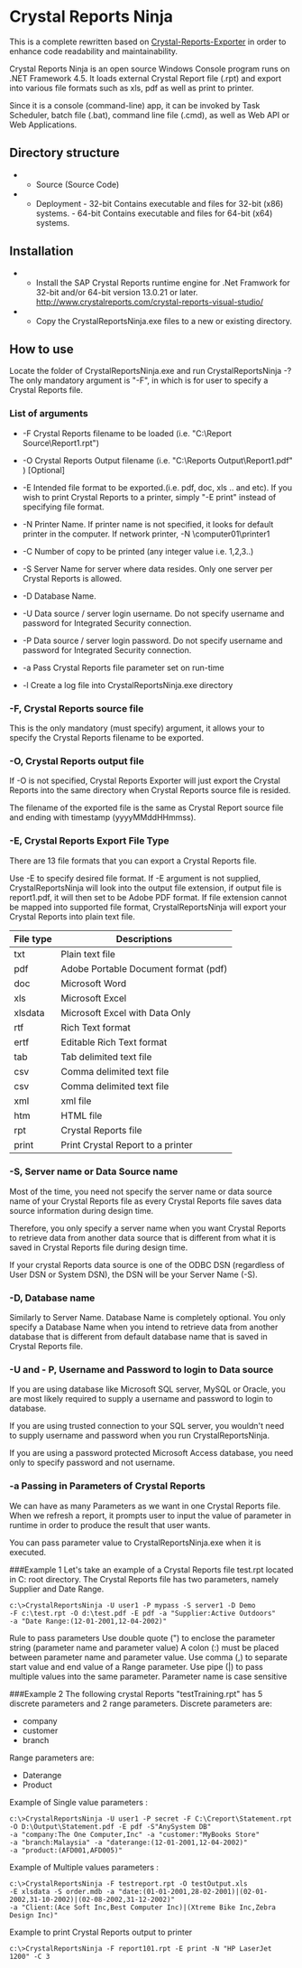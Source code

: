 # Crystal Reports Ninja
This is a complete rewritten based on [Crystal-Reports-Exporter](https://github.com/rainforestnet/Crystal-Reports-Exporter#crystal-reports-exporter) in order to enhance code readability and maintainability.

Crystal Reports Ninja is an open source Windows Console program runs on .NET Framework 4.5.
It loads external Crystal Report file (.rpt) and export into various file formats such as xls, pdf as well as print to printer.

Since it is a console (command-line) app, it can be invoked by Task Scheduler, batch file (.bat), command line file (.cmd), as well as Web API or Web Applications.

## Directory structure
* - Source (Source Code)
* - Deployment
		- 32-bit
			Contains executable and files for 32-bit (x86) systems.
		- 64-bit
			Contains executable and files for 64-bit (x64) systems.

## Installation
* - Install the SAP Crystal Reports runtime engine for .Net Framwork for 32-bit and/or 64-bit version 13.0.21 or later.
		http://www.crystalreports.com/crystal-reports-visual-studio/
* - Copy the CrystalReportsNinja.exe files to a new or existing directory.

## How to use
Locate the folder of CrystalReportsNinja.exe and run CrystalReportsNinja -? 
The only mandatory argument is "-F", in which is for user to specify a Crystal Reports file.

### List of arguments

* -F Crystal Reports filename to be loaded (i.e. "C:\Report Source\Report1.rpt") 
* -O Crystal Reports Output filename (i.e. "C:\Reports Output\Report1.pdf" ) [Optional]
* -E Intended file format to be exported.(i.e. pdf, doc, xls .. and etc). If you wish to print Crystal Reports to a printer, simply "-E print" instead of specifying file format.

* -N Printer Name. If printer name is not specified, it looks for default printer in the computer. If network printer, -N \\computer01\printer1
* -C Number of copy to be printed (any integer value i.e. 1,2,3..)
* -S Server Name for server where data resides. Only one server per Crystal Reports is allowed.
* -D Database Name. 
* -U Data source / server login username. Do not specify username and password for Integrated Security connection.
* -P Data source / server login password. Do not specify username and password for Integrated Security connection.
* -a Pass Crystal Reports file parameter set on run-time
* -l Create a log file into CrystalReportsNinja.exe directory

### -F, Crystal Reports source file
This is the only mandatory (must specify) argument, it allows your to specify the Crystal Reports filename to be exported.

### -O, Crystal Reports output file
If -O is not specified, Crystal Reports Exporter will just export the Crystal Reports into the same directory when Crystal Reports source file is resided.

The filename of the exported file is the same as Crystal Report source file and ending with timestamp (yyyyMMddHHmmss).

### -E, Crystal Reports Export File Type
There are 13 file formats that you can export a Crystal Reports file.

Use -E to specify desired file format. If -E argument is not supplied, CrystalReportsNinja will look into the output file extension, 
if output file is report1.pdf, it will then set to be Adobe PDF format. 
If file extension cannot be mapped into supported file format, CrystalReportsNinja will export your Crystal Reports into plain text file.

<table class="table table-bordered table-condensed table-hover">
<thead>
<tr>
<th>File type</th>
<th>Descriptions</th>
</tr>
</thead>
<tbody>
<tr>
<td>txt</td>
<td>Plain text file</td>
</tr>
<tr>
<td>pdf</td>
<td>Adobe Portable Document format (pdf)</td>
</tr>
<tr>
<td>doc</td>
<td>Microsoft Word </td>
</tr>
<tr>
<td>xls</td>
<td>Microsoft Excel </td>
</tr>
<tr>
<td>xlsdata</td>
<td>Microsoft Excel with Data Only</td>
</tr>
<tr>
<td>rtf</td>
<td>Rich Text format</td>
</tr>
<tr>
<td>ertf</td>
<td>Editable Rich Text format</td>
</tr>
<tr>
<td>tab</td>
<td>Tab delimited text file </td>
</tr>
<tr>
<td>csv</td>
<td>Comma delimited text file</td>
</tr>
<tr>
<td>csv</td>
<td>Comma delimited text file </td>
</tr>
<tr>
<td>xml</td>
<td>xml file </td>
</tr>
<tr>
<td>htm</td>
<td>HTML file </td>
</tr>
<tr>
<td>rpt</td>
<td>Crystal Reports file </td>
</tr>
<tr>
<td>print</td>
<td>Print Crystal Report to a printer </td>
</tr>
</tbody>
</table>

### -S, Server name or Data Source name
Most of the time, you need not specify the server name or data source name of your Crystal Reports file as every Crystal Reports file saves data source information during design time.

Therefore, you only specify a server name when you want Crystal Reports to retrieve data from another data source that is different from what it is saved in Crystal Reports file during design time.

If your crystal Reports data source is one of the ODBC DSN (regardless of User DSN or System DSN), the DSN will be your Server Name (-S).

### -D, Database name
Similarly to Server Name. Database Name is completely optional. You only specify a Database Name when you intend to retrieve data from another database that is different from default database name that is saved in Crystal Reports file.

### -U and - P, Username and Password to login to Data source
If you are using database like Microsoft SQL server, MySQL or Oracle, you are most likely required to supply a username and password to login to database.

If you are using trusted connection to your SQL server, you wouldn't need to supply username and password when you run CrystalReportsNinja.

If you are using a password protected Microsoft Access database, you need only to specify password and not username.

### -a Passing in Parameters of Crystal Reports
We can have as many Parameters as we want in one Crystal Reports file. 
When we refresh a report, it prompts user to input the value of parameter in runtime in order to produce the result that user wants.

You can pass parameter value to CrystalReportsNinja.exe when it is executed.



###Example 1
Let's take an example of a Crystal Reports file test.rpt located in C: root directory. The Crystal Reports file has two parameters, namely Supplier and Date Range.
```
c:\>CrystalReportsNinja -U user1 -P mypass -S server1 -D Demo 
-F c:\test.rpt -O d:\test.pdf -E pdf -a "Supplier:Active Outdoors" 
-a "Date Range:(12-01-2001,12-04-2002)"
```

Rule to pass parameters
Use double quote (") to enclose the parameter string (parameter name and parameter value)
A colon (:) must be placed between parameter name and parameter value.
Use comma (,) to separate start value and end value of a Range parameter.
Use pipe (|) to pass multiple values into the same parameter.
Parameter name is case sensitive

###Example 2
The following crystal Reports "testTraining.rpt" has 5 discrete parameters and 2 range parameters.
Discrete parameters are:
* company
* customer
* branch

Range parameters are:
* Daterange
* Product

Example of Single value parameters :

```
c:\>CrystalReportsNinja -U user1 -P secret -F C:\Creport\Statement.rpt 
-O D:\Output\Statement.pdf -E pdf -S"AnySystem DB" 
-a "company:The One Computer,Inc" -a "customer:"MyBooks Store" 
-a "branch:Malaysia" -a "daterange:(12-01-2001,12-04-2002)"
-a "product:(AFD001,AFD005)"
```

Example of Multiple values parameters :
```
c:\>CrystalReportsNinja -F testreport.rpt -O testOutput.xls 
-E xlsdata -S order.mdb -a "date:(01-01-2001,28-02-2001)|(02-01-2002,31-10-2002)|(02-08-2002,31-12-2002)"
-a "Client:(Ace Soft Inc,Best Computer Inc)|(Xtreme Bike Inc,Zebra Design Inc)"
```

Example to print Crystal Reports output to printer
```
c:\>CrystalReportsNinja -F report101.rpt -E print -N "HP LaserJet 1200" -C 3
```

